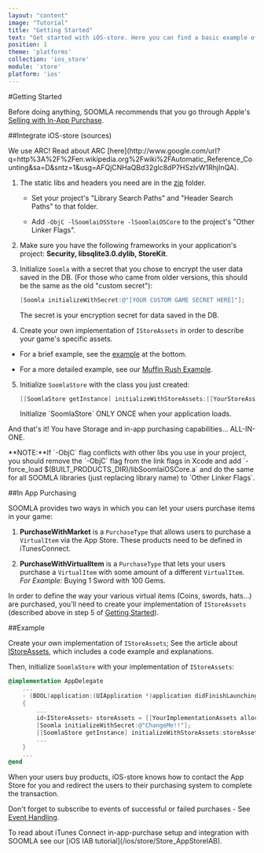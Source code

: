 ```yaml
---
layout: "content"
image: "Tutorial"
title: "Getting Started"
text: "Get started with iOS-store. Here you can find a basic example of initialization, economy framework integration, and links to downloads and IAP setup."
position: 1
theme: 'platforms'
collection: 'ios_store'
module: 'store'
platform: 'ios'
---
```


#Getting Started

Before doing anything, SOOMLA recommends that you go through Apple's [Selling with In-App Purchase](https://developer.apple.com/appstore/in-app-purchase/index.html).

##Integrate iOS-store (sources)

<div class="info-box">We use ARC! Read about ARC [here](http://www.google.com/url?q=http%3A%2F%2Fen.wikipedia.org%2Fwiki%2FAutomatic_Reference_Counting&sa=D&sntz=1&usg=AFQjCNHaQBd32glc8dP7HSzlvW1RhjInQA).</div>

1. The static libs and headers you need are in the [zip](http://library.soom.la/fetch/ios-store/latest?cf=knowledge%20base) folder.

    - Set your project's "Library Search Paths" and "Header Search Paths" to that folder.

    - Add `-ObjC -lSoomlaiOSStore -lSoomlaiOSCore` to the project's "Other Linker Flags".

2. Make sure you have the following frameworks in your application's project: **Security, libsqlite3.0.dylib, StoreKit**.

3. Initialize `Soomla` with a secret that you chose to encrypt the user data saved in the DB. (For those who came from older versions, this should be the same as the old "custom secret"):

    ``` objectivec
    [Soomla initializeWithSecret:@"[YOUR CUSTOM GAME SECRET HERE]"];
    ```

    <div class="info-box">The secret is your encryption secret for data saved in the DB.</div>

4. Create your own implementation of `IStoreAssets` in order to describe your game's specific assets.

  - For a brief example, see the [example](#example) at the bottom.

  - For a more detailed example, see our [Muffin Rush Example](https://github.com/soomla/ios-store/blob/master/SoomlaiOSStoreExample/SoomlaiOSStoreExample/MuffinRushAssets.m).

5. Initialize `SoomlaStore` with the class you just created:

    ``` objectivec
    [[SoomlaStore getInstance] initializeWithStoreAssets:[[YourStoreAssetsImplementation alloc] init]];
    ```

    <div class="warning-box">Initialize `SoomlaStore` ONLY ONCE when your application loads.</div>

And that's it! You have Storage and in-app purchasing capabilities... ALL-IN-ONE.

<div class="info-box">**NOTE:**If `-ObjC` flag conflicts with other libs you use in your project, you should remove the `-ObjC` flag from the link flags in Xcode and add `-force_load $(BUILT_PRODUCTS_DIR)/libSoomlaiOSCore.a` and do the same for all SOOMLA libraries (just replacing library name) to `Other Linker Flags`.
 </div>

##In App Purchasing

SOOMLA provides two ways in which you can let your users purchase items in your game:

 1. **PurchaseWithMarket** is a `PurchaseType` that allows users to purchase a `VirtualItem` via the App Store. These products need to be defined in iTunesConnect.

 2. **PurchaseWithVirtualItem** is a `PurchaseType` that lets your users purchase a `VirtualItem` with some amount of a different `VirtualItem`. *For Example:* Buying 1 Sword with 100 Gems.

In order to define the way your various virtual items (Coins, swords, hats...) are purchased, you'll need to create your implementation of `IStoreAssets` (described above in step 5 of [Getting Started](#getting-started)).

##Example

Create your own implementation of `IStoreAssets`; See the article about [IStoreAssets](/ios/store/Store_IStoreAssets), which includes a code example and explanations.

Then, initialize `SoomlaStore` with your implementation of `IStoreAssets`:

``` objectivec
@implementation AppDelegate
    ...
    - (BOOL)application:(UIApplication *)application didFinishLaunchingWithOptions:(NSDictionary *)launchOptions
    {
        ...
        id<IStoreAssets> storeAssets = [[YourImplementationAssets alloc] init];
        [Soomla initializeWithSecret:@"ChangeMe!!"];
        [[SoomlaStore getInstance] initializeWithStoreAssets:storeAssets];
        ...
    }
    ...
@end
```

When your users buy products, iOS-store knows how to contact the App Store for you and redirect the users to their purchasing system to complete the transaction.

Don't forget to subscribe to events of successful or failed purchases - See [Event Handling](/ios/store/Store_Events).

<div class="info-box">To read about iTunes Connect in-app-purchase setup and integration with SOOMLA see our [iOS IAB tutorial](/ios/store/Store_AppStoreIAB).</div>
